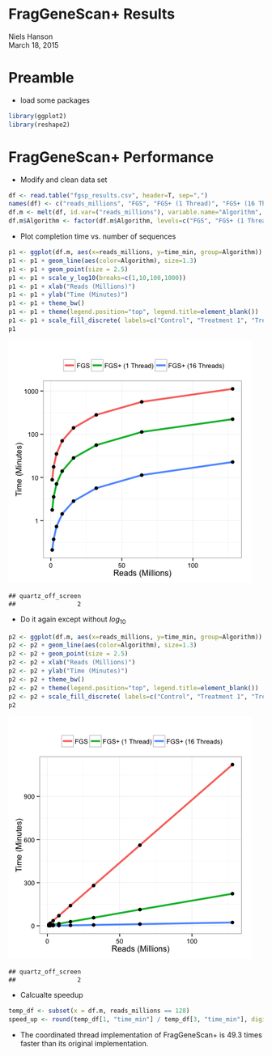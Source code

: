 # FragGeneScan+ Results
Niels Hanson  
March 18, 2015  

# Preamble

* load some packages


```r
library(ggplot2)
library(reshape2)
```

# FragGeneScan+ Performance

* Modify and clean data set


```r
df <- read.table("fgsp_results.csv", header=T, sep=",")
names(df) <- c("reads_millions", "FGS", "FGS+ (1 Thread)", "FGS+ (16 Threads)")
df.m <- melt(df, id.var=("reads_millions"), variable.name="Algorithm", value.name = "time_min")
df.m$Algorithm <- factor(df.m$Algorithm, levels=c("FGS", "FGS+ (1 Thread)", "FGS+ (16 Threads)"))
```

* Plot completion time vs. number of sequences


```r
p1 <- ggplot(df.m, aes(x=reads_millions, y=time_min, group=Algorithm)) 
p1 <- p1 + geom_line(aes(color=Algorithm), size=1.3) 
p1 <- p1 + geom_point(size = 2.5) 
p1 <- p1 + scale_y_log10(breaks=c(1,10,100,1000))
p1 <- p1 + xlab("Reads (Millions)")
p1 <- p1 + ylab("Time (Minutes)")
p1 <- p1 + theme_bw()
p1 <- p1 + theme(legend.position="top", legend.title=element_blank())
p1 <- p1 + scale_fill_discrete( labels=c("Control", "Treatment 1", "Treatment 2"))
p1
```

![](fgsp_results_files/figure-html/unnamed-chunk-3-1.png) 


```
## quartz_off_screen 
##                 2
```

* Do it again except without $log_{10}$


```r
p2 <- ggplot(df.m, aes(x=reads_millions, y=time_min, group=Algorithm)) 
p2 <- p2 + geom_line(aes(color=Algorithm), size=1.3) 
p2 <- p2 + geom_point(size = 2.5) 
p2 <- p2 + xlab("Reads (Millions)")
p2 <- p2 + ylab("Time (Minutes)")
p2 <- p2 + theme_bw()
p2 <- p2 + theme(legend.position="top", legend.title=element_blank())
p2 <- p2 + scale_fill_discrete( labels=c("Control", "Treatment 1", "Treatment 2"))
p2
```

![](fgsp_results_files/figure-html/unnamed-chunk-5-1.png) 


```
## quartz_off_screen 
##                 2
```

* Calcualte speedup


```r
temp_df <- subset(x = df.m, reads_millions == 128)
speed_up <- round(temp_df[1, "time_min"] / temp_df[3, "time_min"], digits = 1)
```

* The coordinated thread implementation of FragGeneScan+ is 49.3 times faster than its original implementation.
